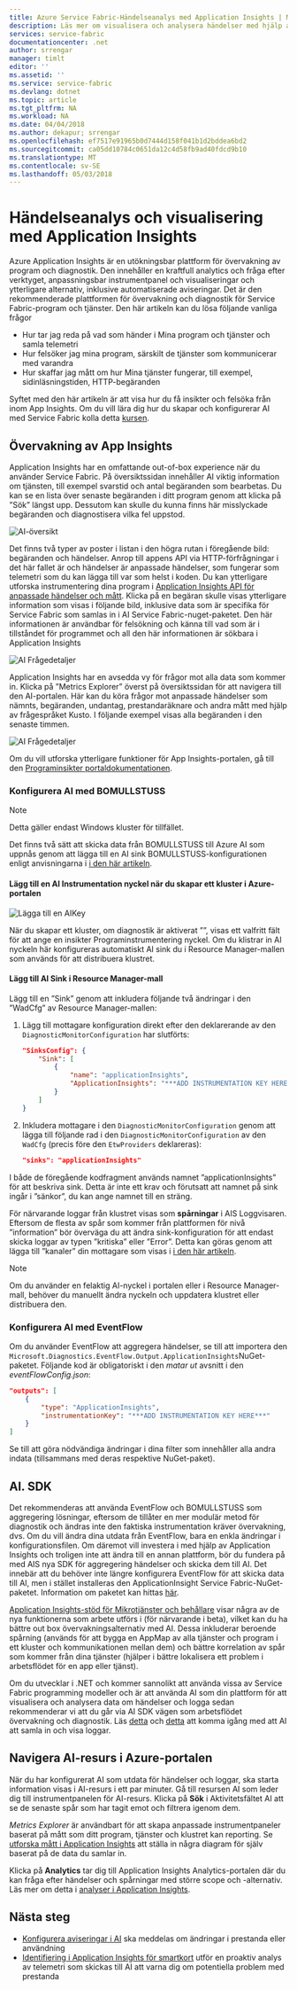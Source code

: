 ```yaml
---
title: Azure Service Fabric-Händelseanalys med Application Insights | Microsoft Docs
description: Läs mer om visualisera och analysera händelser med hjälp av Application Insights för övervakning och diagnostik av Azure Service Fabric-kluster.
services: service-fabric
documentationcenter: .net
author: srrengar
manager: timlt
editor: ''
ms.assetid: ''
ms.service: service-fabric
ms.devlang: dotnet
ms.topic: article
ms.tgt_pltfrm: NA
ms.workload: NA
ms.date: 04/04/2018
ms.author: dekapur; srrengar
ms.openlocfilehash: ef7517e91965b0d7444d158f041b1d2bddea6bd2
ms.sourcegitcommit: ca05dd10784c0651da12c4d58fb9ad40fdcd9b10
ms.translationtype: MT
ms.contentlocale: sv-SE
ms.lasthandoff: 05/03/2018
---
```

# <a name="event-analysis-and-visualization-with-application-insights"></a>Händelseanalys och visualisering med Application Insights

Azure Application Insights är en utökningsbar plattform för övervakning av program och diagnostik. Den innehåller en kraftfull analytics och fråga efter verktyget, anpassningsbar instrumentpanel och visualiseringar och ytterligare alternativ, inklusive automatiserade aviseringar. Det är den rekommenderade plattformen för övervakning och diagnostik för Service Fabric-program och tjänster. Den här artikeln kan du lösa följande vanliga frågor

* Hur tar jag reda på vad som händer i Mina program och tjänster och samla telemetri
* Hur felsöker jag mina program, särskilt de tjänster som kommunicerar med varandra
* Hur skaffar jag mått om hur Mina tjänster fungerar, till exempel, sidinläsningstiden, HTTP-begäranden

Syftet med den här artikeln är att visa hur du få insikter och felsöka från inom App Insights. Om du vill lära dig hur du skapar och konfigurerar AI med Service Fabric kolla detta [kursen](service-fabric-tutorial-monitoring-aspnet.md).

## <a name="monitoring-in-app-insights"></a>Övervakning av App Insights

Application Insights har en omfattande out-of-box experience när du använder Service Fabric. På översiktssidan innehåller AI viktig information om tjänsten, till exempel svarstid och antal begäranden som bearbetas. Du kan se en lista över senaste begäranden i ditt program genom att klicka på ”Sök” längst upp. Dessutom kan skulle du kunna finns här misslyckade begäranden och diagnostisera vilka fel uppstod.

![AI-översikt](media/service-fabric-diagnostics-event-analysis-appinsights/ai-overview.png)

Det finns två typer av poster i listan i den högra rutan i föregående bild: begäranden och händelser. Anrop till appens API via HTTP-förfrågningar i det här fallet är och händelser är anpassade händelser, som fungerar som telemetri som du kan lägga till var som helst i koden. Du kan ytterligare utforska instrumentering dina program i [Application Insights API för anpassade händelser och mått](../application-insights/app-insights-api-custom-events-metrics.md). Klicka på en begäran skulle visas ytterligare information som visas i följande bild, inklusive data som är specifika för Service Fabric som samlas in i AI Service Fabric-nuget-paketet. Den här informationen är användbar för felsökning och känna till vad som är i tillståndet för programmet och all den här informationen är sökbara i Application Insights

![AI Frågedetaljer](media/service-fabric-diagnostics-event-analysis-appinsights/ai-request-details.png)

Application Insights har en avsedda vy för frågor mot alla data som kommer in. Klicka på ”Metrics Explorer” överst på översiktssidan för att navigera till den AI-portalen. Här kan du köra frågor mot anpassade händelser som nämnts, begäranden, undantag, prestandaräknare och andra mått med hjälp av frågespråket Kusto. I följande exempel visas alla begäranden i den senaste timmen.

![AI Frågedetaljer](media/service-fabric-diagnostics-event-analysis-appinsights/ai-metrics-explorer.png)

Om du vill utforska ytterligare funktioner för App Insights-portalen, gå till den [Programinsikter portaldokumentationen](../application-insights/app-insights-dashboards.md).

### <a name="configuring-ai-with-wad"></a>Konfigurera AI med BOMULLSTUSS

>[!NOTE]
>Detta gäller endast Windows kluster för tillfället.

Det finns två sätt att skicka data från BOMULLSTUSS till Azure AI som uppnås genom att lägga till en AI sink BOMULLSTUSS-konfigurationen enligt anvisningarna i [i den här artikeln](../monitoring-and-diagnostics/azure-diagnostics-configure-application-insights.md).

#### <a name="add-an-ai-instrumentation-key-when-creating-a-cluster-in-azure-portal"></a>Lägg till en AI Instrumentation nyckel när du skapar ett kluster i Azure-portalen

![Lägga till en AIKey](media/service-fabric-diagnostics-event-analysis-appinsights/azure-enable-diagnostics.png)

När du skapar ett kluster, om diagnostik är aktiverat ””, visas ett valfritt fält för att ange en insikter Programinstrumentering nyckel. Om du klistrar in AI nyckeln här konfigureras automatiskt AI sink du i Resource Manager-mallen som används för att distribuera klustret.

#### <a name="add-the-ai-sink-to-the-resource-manager-template"></a>Lägg till AI Sink i Resource Manager-mall

Lägg till en ”Sink” genom att inkludera följande två ändringar i den ”WadCfg” av Resource Manager-mallen:

1. Lägg till mottagare konfiguration direkt efter den deklarerande av den `DiagnosticMonitorConfiguration` har slutförts:

    ```json
    "SinksConfig": {
        "Sink": [
            {
                "name": "applicationInsights",
                "ApplicationInsights": "***ADD INSTRUMENTATION KEY HERE***"
            }
        ]
    }

    ```

2. Inkludera mottagare i den `DiagnosticMonitorConfiguration` genom att lägga till följande rad i den `DiagnosticMonitorConfiguration` av den `WadCfg` (precis före den `EtwProviders` deklareras):

    ```json
    "sinks": "applicationInsights"
    ```

I både de föregående kodfragment används namnet ”applicationInsights” för att beskriva sink. Detta är inte ett krav och förutsatt att namnet på sink ingår i ”sänkor”, du kan ange namnet till en sträng.

För närvarande loggar från klustret visas som **spårningar** i AIS Loggvisaren. Eftersom de flesta av spår som kommer från plattformen för nivå ”information” bör överväga du att ändra sink-konfiguration för att endast skicka loggar av typen ”kritiska” eller ”Error”. Detta kan göras genom att lägga till ”kanaler” din mottagare som visas i [i den här artikeln](../monitoring-and-diagnostics/azure-diagnostics-configure-application-insights.md).

>[!NOTE]
>Om du använder en felaktig AI-nyckel i portalen eller i Resource Manager-mall, behöver du manuellt ändra nyckeln och uppdatera klustret eller distribuera den.

### <a name="configuring-ai-with-eventflow"></a>Konfigurera AI med EventFlow

Om du använder EventFlow att aggregera händelser, se till att importera den `Microsoft.Diagnostics.EventFlow.Output.ApplicationInsights`NuGet-paketet. Följande kod är obligatoriskt i den *matar ut* avsnitt i den *eventFlowConfig.json*:

```json
"outputs": [
    {
        "type": "ApplicationInsights",
        "instrumentationKey": "***ADD INSTRUMENTATION KEY HERE***"
    }
]
```

Se till att göra nödvändiga ändringar i dina filter som innehåller alla andra indata (tillsammans med deras respektive NuGet-paket).

## <a name="aisdk"></a>AI. SDK

Det rekommenderas att använda EventFlow och BOMULLSTUSS som aggregering lösningar, eftersom de tillåter en mer modulär metod för diagnostik och ändras inte den faktiska instrumentation kräver övervakning, dvs. Om du vill ändra dina utdata från EventFlow, bara en enkla ändringar i konfigurationsfilen. Om däremot vill investera i med hjälp av Application Insights och troligen inte att ändra till en annan plattform, bör du fundera på med AIS nya SDK för aggregering händelser och skicka dem till AI. Det innebär att du behöver inte längre konfigurera EventFlow för att skicka data till AI, men i stället installeras den ApplicationInsight Service Fabric-NuGet-paketet. Information om paketet kan hittas [här](https://github.com/Microsoft/ApplicationInsights-ServiceFabric).

[Application Insights-stöd för Mikrotjänster och behållare](https://azure.microsoft.com/blog/app-insights-microservices/) visar några av de nya funktionerna som arbete utförs i (för närvarande i beta), vilket kan du ha bättre out box övervakningsalternativ med AI. Dessa inkluderar beroende spårning (används för att bygga en AppMap av alla tjänster och program i ett kluster och kommunikationen mellan dem) och bättre korrelation av spår som kommer från dina tjänster (hjälper i bättre lokalisera ett problem i arbetsflödet för en app eller tjänst).

Om du utvecklar i .NET och kommer sannolikt att använda vissa av Service Fabric programming modeller och är att använda AI som din plattform för att visualisera och analysera data om händelser och logga sedan rekommenderar vi att du går via AI SDK vägen som arbetsflödet övervakning och diagnostik. Läs [detta](../application-insights/app-insights-asp-net-more.md) och [detta](../application-insights/app-insights-asp-net-trace-logs.md) att komma igång med att AI att samla in och visa loggar.

## <a name="navigating-the-ai-resource-in-azure-portal"></a>Navigera AI-resurs i Azure-portalen

När du har konfigurerat AI som utdata för händelser och loggar, ska starta information visas i AI-resurs i ett par minuter. Gå till resursen AI som leder dig till instrumentpanelen för AI-resurs. Klicka på **Sök** i Aktivitetsfältet AI att se de senaste spår som har tagit emot och filtrera igenom dem.

*Metrics Explorer* är användbart för att skapa anpassade instrumentpaneler baserat på mått som ditt program, tjänster och klustret kan reporting. Se [utforska mått i Application Insights](../application-insights/app-insights-metrics-explorer.md) att ställa in några diagram för själv baserat på de data du samlar in.

Klicka på **Analytics** tar dig till Application Insights Analytics-portalen där du kan fråga efter händelser och spårningar med större scope och -alternativ. Läs mer om detta i [analyser i Application Insights](../application-insights/app-insights-analytics.md).

## <a name="next-steps"></a>Nästa steg

* [Konfigurera aviseringar i AI](../application-insights/app-insights-alerts.md) ska meddelas om ändringar i prestanda eller användning
* [Identifiering i Application Insights för smartkort](../application-insights/app-insights-proactive-diagnostics.md) utför en proaktiv analys av telemetri som skickas till AI att varna dig om potentiella problem med prestanda
